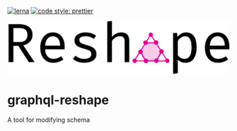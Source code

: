[![lerna](https://img.shields.io/badge/maintained%20with-lerna-cc00ff.svg)](https://lernajs.io/)
[![code style: prettier](https://img.shields.io/badge/code_style-prettier-ff69b4.svg?style=flat)](https://github.com/prettier/prettier)

<p align="center"><img src="./graphql-reshape-logo.svg" width="500px" alt="GraphQL Reshape Logo"></p>

# graphql-reshape

A tool for modifying schema

